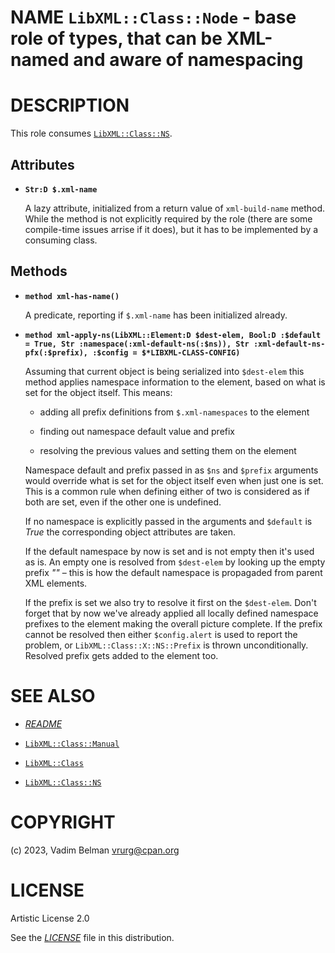 NAME `LibXML::Class::Node` - base role of types, that can be XML-named and aware of namespacing
===============================================================================================

DESCRIPTION
===========

This role consumes [`LibXML::Class::NS`](NS.md).

Attributes
----------

  * **`Str:D $.xml-name`**

    A lazy attribute, initialized from a return value of `xml-build-name` method. While the method is not explicitly required by the role (there are some compile-time issues arrise if it does), but it has to be implemented by a consuming class.

Methods
-------

  * **`method xml-has-name()`**

    A predicate, reporting if `$.xml-name` has been initialized already.

  * **`method xml-apply-ns(LibXML::Element:D $dest-elem, Bool:D :$default = True, Str :namespace(:xml-default-ns(:$ns)), Str :xml-default-ns-pfx(:$prefix), :$config = $*LIBXML-CLASS-CONFIG)`**

    Assuming that current object is being serialized into `$dest-elem` this method applies namespace information to the element, based on what is set for the object itself. This means:

      * adding all prefix definitions from `$.xml-namespaces` to the element

      * finding out namespace default value and prefix

      * resolving the previous values and setting them on the element

    Namespace default and prefix passed in as `$ns` and `$prefix` arguments would override what is set for the object itself even when just one is set. This is a common rule when defining either of two is considered as if both are set, even if the other one is undefined.

    If no namespace is explicitly passed in the arguments and `$default` is *True* the corresponding object attributes are taken.

    If the default namespace by now is set and is not empty then it's used as is. An empty one is resolved from `$dest-elem` by looking up the empty prefix *""* – this is how the default namespace is propagaded from parent XML elements.

    If the prefix is set we also try to resolve it first on the `$dest-elem`. Don't forget that by now we've already applied all locally defined namespace prefixes to the element making the overall picture complete. If the prefix cannot be resolved then either `$config.alert` is used to report the problem, or `LibXML::Class::X::NS::Prefix` is thrown unconditionally. Resolved prefix gets added to the element too.

SEE ALSO
========

  * [*README*](../../../../README)

  * [`LibXML::Class::Manual`](Class/Manual.md)

  * [`LibXML::Class`](../Class.md)

  * [`LibXML::Class::NS`](NS.md)

COPYRIGHT
=========

(c) 2023, Vadim Belman <vrurg@cpan.org>

LICENSE
=======

Artistic License 2.0

See the [*LICENSE*](../../../../LICENSE) file in this distribution.

